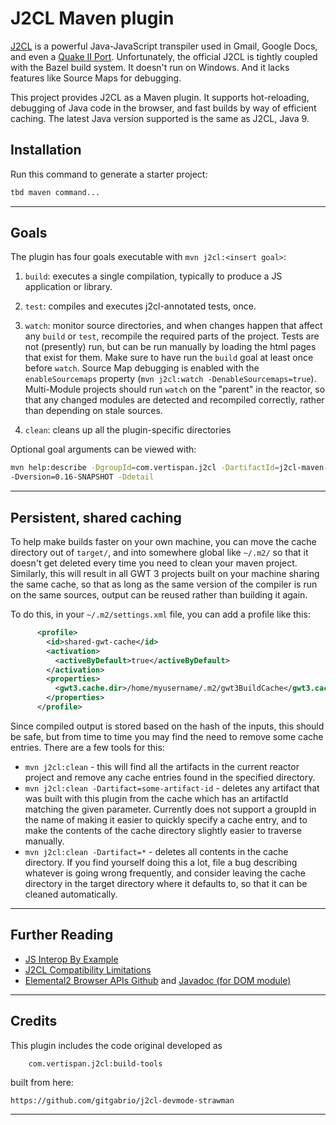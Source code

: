 J2CL Maven plugin
=================

[J2CL](https://github.com/google/j2cl) is a powerful Java-JavaScript transpiler used in Gmail,
Google Docs, and even a [Quake II Port](https://github.com/treblereel/quake2-gwt-port).
Unfortunately, the official J2CL is tightly coupled with the Bazel build system. It doesn't
run on Windows. And it lacks features like Source Maps for debugging.

This project provides J2CL as a Maven plugin. It supports hot-reloading,
debugging of Java code in the browser, and fast builds by way of efficient caching.
The latest Java version supported is the same as J2CL, Java 9.

## Installation

Run this command to generate a starter project:

```bash
tbd maven command...
```

----

## Goals

The plugin has four goals executable with `mvn j2cl:<insert goal>`:

1. `build`: executes a single compilation, typically to produce a JS application or library.

2. `test`: compiles and executes j2cl-annotated tests, once.

3. `watch`: monitor source directories, and when changes happen that affect any `build` or `test`, recompile the 
required parts of the project. Tests are not (presently) run, but can be run manually by loading the html pages
that exist for them. Make sure to have run the `build` goal at least once before `watch`. Source Map debugging
is enabled with the `enableSourcemaps` property (`mvn j2cl:watch -DenableSourcemaps=true`). Multi-Module projects
should run `watch` on the "parent" in the reactor, so that any changed modules are detected and recompiled correctly,
rather than depending on stale sources.
  
<!--   * `watch-test`: only rebuild things that affect `test` executions, useful when iterating on tests and avoiding
    building the application itself
   * `watch-build`: only rebuild things that affect `build` executions, may save time if tests aren't currently
    being re-run               -->
  
4. `clean`: cleans up all the plugin-specific directories

Optional goal arguments can be viewed with:
```bash
mvn help:describe -DgroupId=com.vertispan.j2cl -DartifactId=j2cl-maven-plugin \
-Dversion=0.16-SNAPSHOT -Ddetail
```

----

## Persistent, shared caching

To help make builds faster on your own machine, you can move the cache directory out of `target/`, and into
somewhere global like `~/.m2/` so that it doesn't get deleted every time you need to clean your maven project.
Similarly, this will result in all GWT 3 projects built on your machine sharing the same cache, so that as long
as the same version of the compiler is run on the same sources, output can be reused rather than building it
again.

To do this, in your `~/.m2/settings.xml` file, you can add a profile like this:
```xml
      <profile>
        <id>shared-gwt-cache</id>
        <activation>
          <activeByDefault>true</activeByDefault>
        </activation>
        <properties>
          <gwt3.cache.dir>/home/myusername/.m2/gwt3BuildCache</gwt3.cache.dir>
        </properties>
      </profile>
```

Since compiled output is stored based on the hash of the inputs, this should be safe, but from time to time
you may find the need to remove some cache entries. There are a few tools for this:
 
 * `mvn j2cl:clean` - this will find all the artifacts in the current reactor project and remove any cache entries
 found in the specified directory. 
 * `mvn j2cl:clean -Dartifact=some-artifact-id` - deletes any artifact that was built with this plugin from the
 cache which has an artifactId matching the given parameter. Currently does not support a groupId in the name
 of making it easier to quickly specify a cache entry, and to make the contents of the cache directory slightly
 easier to traverse manually.
 * `mvn j2cl:clean -Dartifact=*` - deletes all contents in the cache directory. If you find yourself doing this 
 a lot, file a bug describing whatever is going wrong frequently, and consider leaving the cache directory in the
 target directory where it defaults to, so that it can be cleaned automatically.
 
----

## Further Reading
* [JS Interop By Example](https://github.com/google/j2cl/blob/master/docs/jsinterop-by-example.md#j2cl-jsinterop-by-example)
* [J2CL Compatibility Limitations](https://github.com/google/j2cl/blob/master/docs/limitations.md#limitations-of-j2cl---java-compatibility)
* [Elemental2 Browser APIs Github](https://github.com/google/elemental2) and [Javadoc (for DOM module)](https://javadoc.io/doc/com.google.elemental2/elemental2-dom/latest/index.html)

----

## Credits

This plugin includes the code original developed as

        com.vertispan.j2cl:build-tools

built from here:

    https://github.com/gitgabrio/j2cl-devmode-strawman

------------------------
